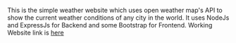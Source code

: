 This is the simple weather website which uses open weather map's API to show the current weather conditions of any city in the world.
It uses NodeJs and ExpressJs for Backend and some Bootstrap for Frontend. Working Website link is [here](https://weather-website1.herokuapp.com/)
